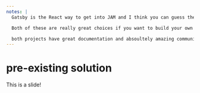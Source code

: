 ```yaml
---
notes: |
  Gatsby is the React way to get into JAM and I think you can guess the tech behind Vuepress

  Both of these are really great choices if you want to build your own blog, site or anything else you might want to build with the JAM Stack! But this comes with its own issue, you have to do the building

  both projects have great documentation and absoultely amazing communities! Gatsby even has $3.8M in funding (whatever it means for an open source project to have funding). If you don't want to build your site from the ground up using Gatsby or Vuepress there are a number of starter projects that are designed to be forked.
---
```


# pre-existing solution

This is a slide!
